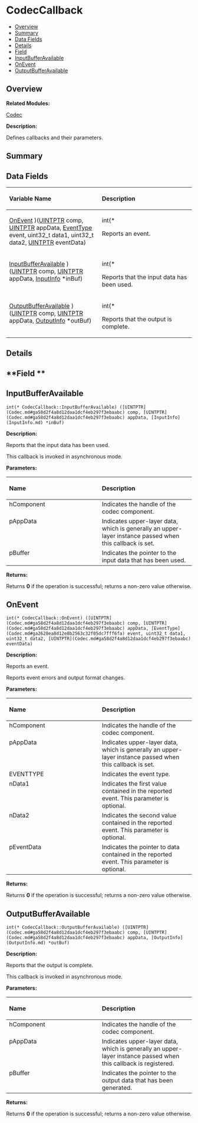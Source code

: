 # CodecCallback<a name="ZH-CN_TOPIC_0000001055358102"></a>

-   [Overview](#section1117951861165631)
-   [Summary](#section1269918023165631)
-   [Data Fields](#pub-attribs)
-   [Details](#section1278003397165631)
-   [Field](#section1513699407165631)
-   [InputBufferAvailable](#a97ba05617547d79b459bfed6172b4d75)
-   [OnEvent](#a039d0a4af8c4e3d10f49426d46f0b0f3)
-   [OutputBufferAvailable](#ad99eedd9953bdf22e426a181b08b8d0d)

## **Overview**<a name="section1117951861165631"></a>

**Related Modules:**

[Codec](Codec.md)

**Description:**

Defines callbacks and their parameters. 

## **Summary**<a name="section1269918023165631"></a>

## Data Fields<a name="pub-attribs"></a>

<a name="table827249335165631"></a>
<table><thead align="left"><tr id="row34784417165631"><th class="cellrowborder" valign="top" width="50%" id="mcps1.1.3.1.1"><p id="p1235306087165631"><a name="p1235306087165631"></a><a name="p1235306087165631"></a>Variable Name</p>
</th>
<th class="cellrowborder" valign="top" width="50%" id="mcps1.1.3.1.2"><p id="p1241487047165631"><a name="p1241487047165631"></a><a name="p1241487047165631"></a>Description</p>
</th>
</tr>
</thead>
<tbody><tr id="row27325728165631"><td class="cellrowborder" valign="top" width="50%" headers="mcps1.1.3.1.1 "><p id="p1293176428165631"><a name="p1293176428165631"></a><a name="p1293176428165631"></a><a href="CodecCallback.md#a039d0a4af8c4e3d10f49426d46f0b0f3">OnEvent</a> )(<a href="Codec.md#ga58d2f4a8d12daa1dcf4eb297f3ebaabc">UINTPTR</a> comp, <a href="Codec.md#ga58d2f4a8d12daa1dcf4eb297f3ebaabc">UINTPTR</a> appData, <a href="Codec.md#ga2628ea8d12e8b2563c32f05dc7fff6fa">EventType</a> event, uint32_t data1, uint32_t data2, <a href="Codec.md#ga58d2f4a8d12daa1dcf4eb297f3ebaabc">UINTPTR</a> eventData)</p>
</td>
<td class="cellrowborder" valign="top" width="50%" headers="mcps1.1.3.1.2 "><p id="p769028949165631"><a name="p769028949165631"></a><a name="p769028949165631"></a>int(* </p>
<p id="p1759996502165631"><a name="p1759996502165631"></a><a name="p1759996502165631"></a>Reports an event. </p>
</td>
</tr>
<tr id="row1308975361165631"><td class="cellrowborder" valign="top" width="50%" headers="mcps1.1.3.1.1 "><p id="p606061675165631"><a name="p606061675165631"></a><a name="p606061675165631"></a><a href="CodecCallback.md#a97ba05617547d79b459bfed6172b4d75">InputBufferAvailable</a> )(<a href="Codec.md#ga58d2f4a8d12daa1dcf4eb297f3ebaabc">UINTPTR</a> comp, <a href="Codec.md#ga58d2f4a8d12daa1dcf4eb297f3ebaabc">UINTPTR</a> appData, <a href="InputInfo.md">InputInfo</a> *inBuf)</p>
</td>
<td class="cellrowborder" valign="top" width="50%" headers="mcps1.1.3.1.2 "><p id="p1079389224165631"><a name="p1079389224165631"></a><a name="p1079389224165631"></a>int(* </p>
<p id="p995228769165631"><a name="p995228769165631"></a><a name="p995228769165631"></a>Reports that the input data has been used. </p>
</td>
</tr>
<tr id="row456804631165631"><td class="cellrowborder" valign="top" width="50%" headers="mcps1.1.3.1.1 "><p id="p218873712165631"><a name="p218873712165631"></a><a name="p218873712165631"></a><a href="CodecCallback.md#ad99eedd9953bdf22e426a181b08b8d0d">OutputBufferAvailable</a> )(<a href="Codec.md#ga58d2f4a8d12daa1dcf4eb297f3ebaabc">UINTPTR</a> comp, <a href="Codec.md#ga58d2f4a8d12daa1dcf4eb297f3ebaabc">UINTPTR</a> appData, <a href="OutputInfo.md">OutputInfo</a> *outBuf)</p>
</td>
<td class="cellrowborder" valign="top" width="50%" headers="mcps1.1.3.1.2 "><p id="p1953949008165631"><a name="p1953949008165631"></a><a name="p1953949008165631"></a>int(* </p>
<p id="p1051390987165631"><a name="p1051390987165631"></a><a name="p1051390987165631"></a>Reports that the output is complete. </p>
</td>
</tr>
</tbody>
</table>

## **Details**<a name="section1278003397165631"></a>

## **Field **<a name="section1513699407165631"></a>

## InputBufferAvailable<a name="a97ba05617547d79b459bfed6172b4d75"></a>

```
int(* CodecCallback::InputBufferAvailable) ([UINTPTR](Codec.md#ga58d2f4a8d12daa1dcf4eb297f3ebaabc) comp, [UINTPTR](Codec.md#ga58d2f4a8d12daa1dcf4eb297f3ebaabc) appData, [InputInfo](InputInfo.md) *inBuf)
```

 **Description:**

Reports that the input data has been used. 

This callback is invoked in asynchronous mode.

**Parameters:**

<a name="table339939142165631"></a>
<table><thead align="left"><tr id="row86120334165631"><th class="cellrowborder" valign="top" width="50%" id="mcps1.1.3.1.1"><p id="p455200962165631"><a name="p455200962165631"></a><a name="p455200962165631"></a>Name</p>
</th>
<th class="cellrowborder" valign="top" width="50%" id="mcps1.1.3.1.2"><p id="p1219342047165631"><a name="p1219342047165631"></a><a name="p1219342047165631"></a>Description</p>
</th>
</tr>
</thead>
<tbody><tr id="row392320281165631"><td class="cellrowborder" valign="top" width="50%" headers="mcps1.1.3.1.1 ">hComponent</td>
<td class="cellrowborder" valign="top" width="50%" headers="mcps1.1.3.1.2 ">Indicates the handle of the codec component. </td>
</tr>
<tr id="row1506299519165631"><td class="cellrowborder" valign="top" width="50%" headers="mcps1.1.3.1.1 ">pAppData</td>
<td class="cellrowborder" valign="top" width="50%" headers="mcps1.1.3.1.2 ">Indicates upper-layer data, which is generally an upper-layer instance passed when this callback is set. </td>
</tr>
<tr id="row1977953011165631"><td class="cellrowborder" valign="top" width="50%" headers="mcps1.1.3.1.1 ">pBuffer</td>
<td class="cellrowborder" valign="top" width="50%" headers="mcps1.1.3.1.2 ">Indicates the pointer to the input data that has been used. </td>
</tr>
</tbody>
</table>

**Returns:**

Returns  **0**  if the operation is successful; returns a non-zero value otherwise. 

## OnEvent<a name="a039d0a4af8c4e3d10f49426d46f0b0f3"></a>

```
int(* CodecCallback::OnEvent) ([UINTPTR](Codec.md#ga58d2f4a8d12daa1dcf4eb297f3ebaabc) comp, [UINTPTR](Codec.md#ga58d2f4a8d12daa1dcf4eb297f3ebaabc) appData, [EventType](Codec.md#ga2628ea8d12e8b2563c32f05dc7fff6fa) event, uint32_t data1, uint32_t data2, [UINTPTR](Codec.md#ga58d2f4a8d12daa1dcf4eb297f3ebaabc) eventData)
```

 **Description:**

Reports an event. 

Reports event errors and output format changes.

**Parameters:**

<a name="table1919635177165631"></a>
<table><thead align="left"><tr id="row532557393165631"><th class="cellrowborder" valign="top" width="50%" id="mcps1.1.3.1.1"><p id="p1835921152165631"><a name="p1835921152165631"></a><a name="p1835921152165631"></a>Name</p>
</th>
<th class="cellrowborder" valign="top" width="50%" id="mcps1.1.3.1.2"><p id="p1019894881165631"><a name="p1019894881165631"></a><a name="p1019894881165631"></a>Description</p>
</th>
</tr>
</thead>
<tbody><tr id="row1128322453165631"><td class="cellrowborder" valign="top" width="50%" headers="mcps1.1.3.1.1 ">hComponent</td>
<td class="cellrowborder" valign="top" width="50%" headers="mcps1.1.3.1.2 ">Indicates the handle of the codec component. </td>
</tr>
<tr id="row379435871165631"><td class="cellrowborder" valign="top" width="50%" headers="mcps1.1.3.1.1 ">pAppData</td>
<td class="cellrowborder" valign="top" width="50%" headers="mcps1.1.3.1.2 ">Indicates upper-layer data, which is generally an upper-layer instance passed when this callback is set. </td>
</tr>
<tr id="row1735615878165631"><td class="cellrowborder" valign="top" width="50%" headers="mcps1.1.3.1.1 ">EVENTTYPE</td>
<td class="cellrowborder" valign="top" width="50%" headers="mcps1.1.3.1.2 ">Indicates the event type. </td>
</tr>
<tr id="row168900354165631"><td class="cellrowborder" valign="top" width="50%" headers="mcps1.1.3.1.1 ">nData1</td>
<td class="cellrowborder" valign="top" width="50%" headers="mcps1.1.3.1.2 ">Indicates the first value contained in the reported event. This parameter is optional. </td>
</tr>
<tr id="row1696233859165631"><td class="cellrowborder" valign="top" width="50%" headers="mcps1.1.3.1.1 ">nData2</td>
<td class="cellrowborder" valign="top" width="50%" headers="mcps1.1.3.1.2 ">Indicates the second value contained in the reported event. This parameter is optional. </td>
</tr>
<tr id="row1673939211165631"><td class="cellrowborder" valign="top" width="50%" headers="mcps1.1.3.1.1 ">pEventData</td>
<td class="cellrowborder" valign="top" width="50%" headers="mcps1.1.3.1.2 ">Indicates the pointer to data contained in the reported event. This parameter is optional. </td>
</tr>
</tbody>
</table>

**Returns:**

Returns  **0**  if the operation is successful; returns a non-zero value otherwise. 

## OutputBufferAvailable<a name="ad99eedd9953bdf22e426a181b08b8d0d"></a>

```
int(* CodecCallback::OutputBufferAvailable) ([UINTPTR](Codec.md#ga58d2f4a8d12daa1dcf4eb297f3ebaabc) comp, [UINTPTR](Codec.md#ga58d2f4a8d12daa1dcf4eb297f3ebaabc) appData, [OutputInfo](OutputInfo.md) *outBuf)
```

 **Description:**

Reports that the output is complete. 

This callback is invoked in asynchronous mode.

**Parameters:**

<a name="table162573900165631"></a>
<table><thead align="left"><tr id="row1733558103165631"><th class="cellrowborder" valign="top" width="50%" id="mcps1.1.3.1.1"><p id="p2141960478165631"><a name="p2141960478165631"></a><a name="p2141960478165631"></a>Name</p>
</th>
<th class="cellrowborder" valign="top" width="50%" id="mcps1.1.3.1.2"><p id="p1402007112165631"><a name="p1402007112165631"></a><a name="p1402007112165631"></a>Description</p>
</th>
</tr>
</thead>
<tbody><tr id="row112974550165631"><td class="cellrowborder" valign="top" width="50%" headers="mcps1.1.3.1.1 ">hComponent</td>
<td class="cellrowborder" valign="top" width="50%" headers="mcps1.1.3.1.2 ">Indicates the handle of the codec component. </td>
</tr>
<tr id="row698167071165631"><td class="cellrowborder" valign="top" width="50%" headers="mcps1.1.3.1.1 ">pAppData</td>
<td class="cellrowborder" valign="top" width="50%" headers="mcps1.1.3.1.2 ">Indicates upper-layer data, which is generally an upper-layer instance passed when this callback is registered. </td>
</tr>
<tr id="row717310021165631"><td class="cellrowborder" valign="top" width="50%" headers="mcps1.1.3.1.1 ">pBuffer</td>
<td class="cellrowborder" valign="top" width="50%" headers="mcps1.1.3.1.2 ">Indicates the pointer to the output data that has been generated. </td>
</tr>
</tbody>
</table>

**Returns:**

Returns  **0**  if the operation is successful; returns a non-zero value otherwise. 

